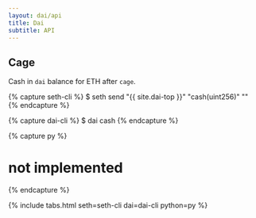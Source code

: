 ```yaml
---
layout: dai/api
title: Dai
subtitle: API
---
```


## Cage

Cash in `dai` balance for ETH after `cage`.

{% capture seth-cli %}
  $ seth send "{{ site.dai-top }}" "cash(uint256)" "<dai-balance>"
{% endcapture %}

{% capture dai-cli %}
  $ dai cash
{% endcapture %}

{% capture py %}
  # not implemented
{% endcapture %}

{% include tabs.html seth=seth-cli dai=dai-cli python=py %}
